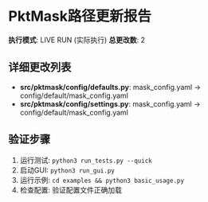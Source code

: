 # PktMask路径更新报告

**执行模式**: LIVE RUN (实际执行)
**总更改数**: 2

## 详细更改列表

- **src/pktmask/config/defaults.py**: mask_config.yaml -> config/default/mask_config.yaml
- **src/pktmask/config/settings.py**: mask_config.yaml -> config/default/mask_config.yaml

## 验证步骤

1. 运行测试: `python3 run_tests.py --quick`
2. 启动GUI: `python3 run_gui.py`
3. 运行示例: `cd examples && python3 basic_usage.py`
4. 检查配置: 验证配置文件正确加载
